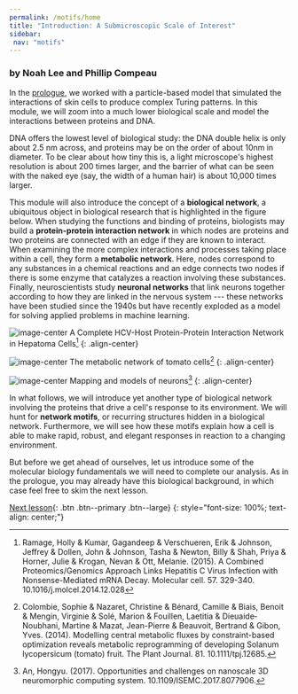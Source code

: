 ```yaml
---
permalink: /motifs/home
title: "Introduction: A Submicroscopic Scale of Interest"
sidebar:
 nav: "motifs"
---
```


### by Noah Lee and Phillip Compeau

In the [prologue](prologue), we worked with a particle-based model that simulated the interactions of skin cells to produce complex Turing patterns. In this module, we will zoom into a much lower biological scale and model the interactions between proteins and DNA.

DNA offers the lowest level of biological study: the DNA double helix is only about 2.5 nm across, and proteins may be on the order of about 10nm in diameter. To be clear about how tiny this is, a light microscope's highest resolution is about 200 times larger, and the barrier of what can be seen with the naked eye (say, the width of a human hair) is about 10,000 times larger.

This module will also introduce the concept of a **biological network**, a ubiquitous object in biological research that is highlighted in the figure below. When studying the functions and binding of proteins, biologists may build a **protein-protein interaction network** in which nodes are proteins and two proteins are connected with an edge if they are known to interact. When examining the more complex interactions and processes taking place within a cell, they form a **metabolic network**. Here, nodes correspond to any substances in a chemical reactions and an edge connects two nodes if there is some enzyme that catalyzes a reaction involving these substances. Finally, neuroscientists study **neuronal networks** that link neurons together according to how they are linked in the nervous system --- these networks have been studied since the 1940s but have recently exploded as a model for solving applied problems in machine learning.

![image-center](../assets/images/A-Complete-HCV-Host-Protein-Protein-Interaction-Network-in-Hepatoma-Cells-A-Network.png)
A Complete HCV-Host Protein-Protein Interaction Network in Hepatoma Cells[^PPInetwork] 
{: .align-center} 

![image-center](../assets/images/The-metabolic-network-of-tomato-cells-The-system-is-a-cell-with-symbolic-subcellular.png)
The metabolic network of tomato cells[^metabolicNetwork] 
{: .align-center}

![image-center](../assets/images/Neuron-networks-a-brain-b-neural-network-c-neuron-connecting-structure-d-neuron.png)
Mapping and models of neurons[^neuralNetwork] 
{: .align-center}

In what follows, we will introduce yet another type of biological network involving the proteins that drive a cell's response to its environment. We will hunt for **network motifs**, or recurring structures hidden in a biological network. Furthermore, we will see how these motifs explain how a cell is able to make rapid, robust, and elegant responses in reaction to a changing environment.

But before we get ahead of ourselves, let us introduce some of the molecular biology fundamentals we will need to complete our analysis. As in the prologue, you may already have this biological background, in which case feel free to skim the next lesson.

[Next lesson](transcription){: .btn .btn--primary .btn--large}
{: style="font-size: 100%; text-align: center;"}

[^neuralNetwork]: An, Hongyu. (2017). Opportunities and challenges on nanoscale 3D neuromorphic computing system. 10.1109/ISEMC.2017.8077906. 
[^metabolicNetwork]: Colombie, Sophie & Nazaret, Christine & Bénard, Camille & Biais, Benoit & Mengin, Virginie & Solé, Marion & Fouillen, Laetitia & Dieuaide‐Noubhani, Martine & Mazat, Jean-Pierre & Beauvoit, Bertrand & Gibon, Yves. (2014). Modelling central metabolic fluxes by constraint-based optimization reveals metabolic reprogramming of developing Solanum lycopersicum (tomato) fruit. The Plant Journal. 81. 10.1111/tpj.12685. 
[^PPInetwork]: Ramage, Holly & Kumar, Gagandeep & Verschueren, Erik & Johnson, Jeffrey & Dollen, John & Johnson, Tasha & Newton, Billy & Shah, Priya & Horner, Julie & Krogan, Nevan & Ott, Melanie. (2015). A Combined Proteomics/Genomics Approach Links Hepatitis C Virus Infection with Nonsense-Mediated mRNA Decay. Molecular cell. 57. 329-340. 10.1016/j.molcel.2014.12.028